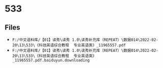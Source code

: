 # 533

## Files

- `F:/中文语料库/【01】读秀\读秀 1.0\读秀补充库（REPEAT）\数据014\2022-02-20\13\533\《科技英语综合教程  专业英语类》_11965557.pdf`
- `F:/中文语料库/【01】读秀\读秀 1.0\读秀补充库（REPEAT）\数据014\2022-02-20\13\533\《科技英语综合教程  专业英语类》_11965557.pdf.baiduyun.downloading`
